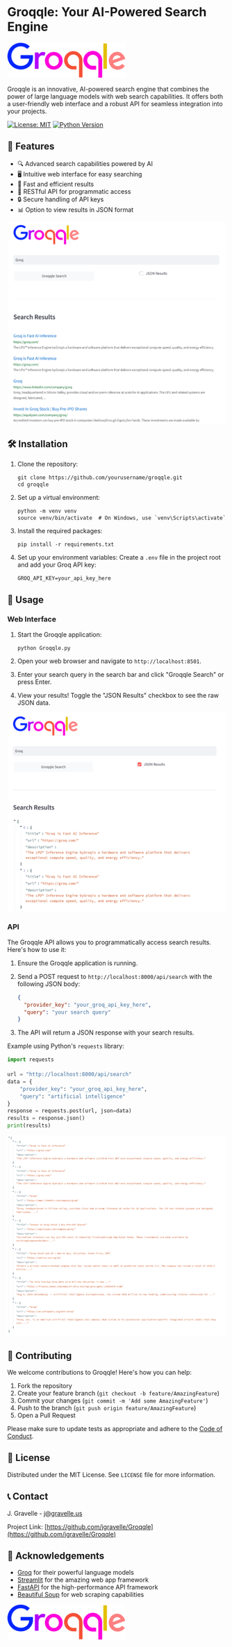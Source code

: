 # Groqqle: Your AI-Powered Search Engine

![alt text](image.png)

Groqqle is an innovative, AI-powered search engine that combines the power of large language models with web search capabilities. It offers both a user-friendly web interface and a robust API for seamless integration into your projects.

[![License: MIT](https://img.shields.io/badge/License-MIT-yellow.svg)](https://opensource.org/licenses/MIT)
[![Python Version](https://img.shields.io/badge/python-3.8%2B-blue)](https://www.python.org/downloads/)

## 🌟 Features

- 🔍 Advanced search capabilities powered by AI
- 🖥️ Intuitive web interface for easy searching
- 🚀 Fast and efficient results
- 🔌 RESTful API for programmatic access
- 🔒 Secure handling of API keys
- 📊 Option to view results in JSON format

![alt text](image-1.png)

## 🛠️ Installation

1. Clone the repository:
   ```
   git clone https://github.com/yourusername/groqqle.git
   cd groqqle
   ```

2. Set up a virtual environment:
   ```
   python -m venv venv
   source venv/bin/activate  # On Windows, use `venv\Scripts\activate`
   ```

3. Install the required packages:
   ```
   pip install -r requirements.txt
   ```

4. Set up your environment variables:
   Create a `.env` file in the project root and add your Groq API key:
   ```
   GROQ_API_KEY=your_api_key_here
   ```

## 🚀 Usage

### Web Interface

1. Start the Groqqle application:
   ```
   python Groqqle.py
   ```

2. Open your web browser and navigate to `http://localhost:8501`.

3. Enter your search query in the search bar and click "Groqqle Search" or press Enter.

4. View your results! Toggle the "JSON Results" checkbox to see the raw JSON data.

![alt text](image-2.png)

### API

The Groqqle API allows you to programmatically access search results. Here's how to use it:

1. Ensure the Groqqle application is running.

2. Send a POST request to `http://localhost:8000/api/search` with the following JSON body:
   ```json
   {
     "provider_key": "your_groq_api_key_here",
     "query": "your search query"
   }
   ```

3. The API will return a JSON response with your search results.

Example using Python's `requests` library:

```python
import requests

url = "http://localhost:8000/api/search"
data = {
    "provider_key": "your_groq_api_key_here",
    "query": "artificial intelligence"
}
response = requests.post(url, json=data)
results = response.json()
print(results)
```

![alt text](image-3.png)

## 🤝 Contributing

We welcome contributions to Groqqle! Here's how you can help:

1. Fork the repository
2. Create your feature branch (`git checkout -b feature/AmazingFeature`)
3. Commit your changes (`git commit -m 'Add some AmazingFeature'`)
4. Push to the branch (`git push origin feature/AmazingFeature`)
5. Open a Pull Request

Please make sure to update tests as appropriate and adhere to the [Code of Conduct](CODE_OF_CONDUCT.md).

## 📄 License

Distributed under the MIT License. See `LICENSE` file for more information.

## 📞 Contact

J. Gravelle - j@gravelle.us

Project Link: [https://github.com/jgravelle/Groqqle](https://github.com/jgravelle/Groqqle)

## 🙏 Acknowledgements

- [Groq](https://groq.com/) for their powerful language models
- [Streamlit](https://streamlit.io/) for the amazing web app framework
- [FastAPI](https://fastapi.tiangolo.com/) for the high-performance API framework
- [Beautiful Soup](https://www.crummy.com/software/BeautifulSoup/) for web scraping capabilities

![alt text](image-4.png)